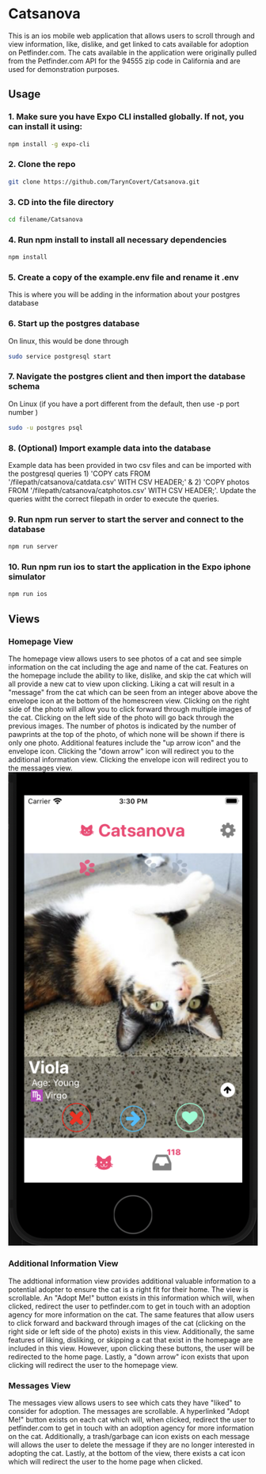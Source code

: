 # Catsanova

This is an ios mobile web application that allows users to scroll through and view information, like, dislike, and get linked to cats available for adoption on Petfinder.com.
The cats available in the application were originally pulled from the Petfinder.com API for the 94555 zip code in California and are used for demonstration purposes.

## Usage
### 1. Make sure you have Expo CLI installed globally. If not, you can install it using:
```bash
npm install -g expo-cli
```
### 2. Clone the repo
```bash
git clone https://github.com/TarynCovert/Catsanova.git
```
### 3. CD into the file directory
```bash
cd filename/Catsanova
```
### 4. Run npm install to install all necessary dependencies
```bash
npm install
```
### 5. Create a copy of the example.env file and rename it .env
This is where you will be adding in the information about your postgres database

### 6. Start up the postgres database
On linux, this would be done through
```bash
sudo service postgresql start
```
### 7. Navigate the postgres client and then import the database schema
On Linux (if you have a port different from the default, then use -p port number )
```bash
sudo -u postgres psql
```
### 8. (Optional) Import example data into the database
Example data has been provided in two csv files and can be imported with the postgresql queries 1) 'COPY cats FROM '/filepath/catsanova/catdata.csv' WITH CSV HEADER;' & 2) 'COPY photos FROM '/filepath/catsanova/catphotos.csv' WITH CSV HEADER;'. Update the queries witht the correct filepath in order to execute the queries.

### 9. Run npm run server to start the server and connect to the database
```bash
npm run server
```
### 10. Run npm run ios to start the application in the Expo iphone simulator
```bash
npm run ios
```
## Views
### Homepage View
The homepage view allows users to see photos of a cat and see simple information on the cat including the age and name of the cat. Features on the homepage include the ability to like, dislike, and skip the cat which will all provide a new cat to view upon clicking. Liking a cat will result in a "message" from the cat which can be seen from an integer above above the envelope icon at the bottom of the homescreen view. Clicking on the right side of the photo will allow you to click forward through multiple images of the cat. Clicking on the left side of the photo will go back through the previous images. The number of photos is indicated by the number of pawprints at the top of the photo, of which none will be shown if there is only one photo. Additional features include the "up arrow icon" and the envelope icon. Clicking the "down arrow" icon will redirect you to the additional information view. Clicking the envelope icon will redirect you to the messages view.
![homepage](https://github.com/TarynCovert/Catsanova/blob/main/assets/HomePage.png)

### Additional Information View
The addtional information view provides additional valuable information to a potential adopter to ensure the cat is a right fit for their home. The view is scrollable. An "Adopt Me!" button exists in this information which will, when clicked, redirect the user to petfinder.com to get in touch with an adoption agency for more information on the cat. The same features that allow users to click forward and backward through images of the cat (clicking on the right side or left side of the photo) exists in this view. Additionally, the same features of liking, disliking, or skipping a cat that exist in the homepage are included in this view. However, upon clicking these buttons, the user will be redirected to the home page. Lastly, a "down arrow" icon exists that upon clicking will redirect the user to the homepage view.

### Messages View
The messages view allows users to see which cats they have "liked" to consider for adoption. The messages are scrollable. A hyperlinked "Adopt Me!" button exists on each cat which will, when clicked, redirect the user to petfinder.com to get in touch with an adoption agency for more information on the cat. Additionally, a trash/garbage can icon exists on each message will allows the user to delete the message if they are no longer interested in adopting the cat. Lastly, at the bottom of the view, there exists a cat icon which will redirect the user to the home page when clicked.
